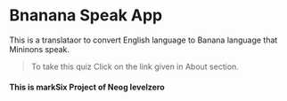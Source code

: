 # Bnanana Speak App 

This is a translataor to convert English language to Banana language that Mininons speak. 

>To take this quiz Click on the link given in About section.

#### This is markSix Project of Neog levelzero  ####